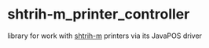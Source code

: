 shtrih-m_printer_controller
=======================
library for work with [shtrih-m](http://www.shtrih-m.ru/) printers
via its JavaPOS driver